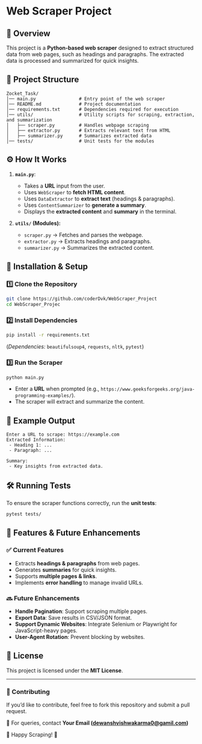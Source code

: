 # Web Scraper Project

## 📌 Overview
This project is a **Python-based web scraper** designed to extract structured data from web pages, such as headings and paragraphs. The extracted data is processed and summarized for quick insights.

## 📁 Project Structure
```
Zocket_Task/
│── main.py                # Entry point of the web scraper
│── README.md              # Project documentation
│── requirements.txt       # Dependencies required for execution
│── utils/                 # Utility scripts for scraping, extraction, and summarization
│   ├── scraper.py         # Handles webpage scraping
│   ├── extractor.py       # Extracts relevant text from HTML
│   ├── summarizer.py      # Summarizes extracted data
│── tests/                 # Unit tests for the modules
```

## ⚙️ How It Works
1. **`main.py`**:
   - Takes a **URL** input from the user.
   - Uses `WebScraper` to **fetch HTML content**.
   - Uses `DataExtractor` to **extract text** (headings & paragraphs).
   - Uses `ContentSummarizer` to **generate a summary**.
   - Displays the **extracted content** and **summary** in the terminal.

2. **`utils/` (Modules):**
   - `scraper.py` → Fetches and parses the webpage.
   - `extractor.py` → Extracts headings and paragraphs.
   - `summarizer.py` → Summarizes the extracted content.

## 🚀 Installation & Setup
### 1️⃣ Clone the Repository
```bash
git clone https://github.com/coderDvk/WebScraper_Project
cd WebScraper_Projec
```

### 2️⃣ Install Dependencies
```bash
pip install -r requirements.txt
```
(*Dependencies:* `beautifulsoup4`, `requests`, `nltk`, `pytest`)

### 3️⃣ Run the Scraper
```bash
python main.py
```
- Enter a **URL** when prompted (e.g., `https://www.geeksforgeeks.org/java-programming-examples/`).
- The scraper will extract and summarize the content.

## 📝 Example Output
```
Enter a URL to scrape: https://example.com
Extracted Information:
 - Heading 1: ...
 - Paragraph: ...

Summary:
 - Key insights from extracted data.
```

## 🛠️ Running Tests
To ensure the scraper functions correctly, run the **unit tests**:
```bash
pytest tests/
```

## 📌 Features & Future Enhancements
### ✅ Current Features
- Extracts **headings & paragraphs** from web pages.
- Generates **summaries** for quick insights.
- Supports **multiple pages & links**.
- Implements **error handling** to manage invalid URLs.

### 🔜 Future Enhancements
- **Handle Pagination**: Support scraping multiple pages.
- **Export Data**: Save results in CSV/JSON format.
- **Support Dynamic Websites**: Integrate Selenium or Playwright for JavaScript-heavy pages.
- **User-Agent Rotation**: Prevent blocking by websites.

## 📄 License
This project is licensed under the **MIT License**.

---
### 🤝 Contributing
If you’d like to contribute, feel free to fork this repository and submit a pull request.

📩 For queries, contact **Your Email (dewanshvishwakarma0@gamil.com)**

🚀 Happy Scraping! 🚀

